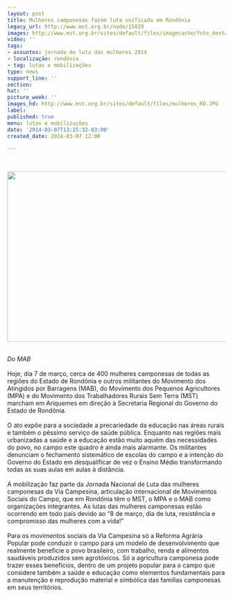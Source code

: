 ```yaml
---
layout: post
title: Mulheres camponesas fazem luta unificada em Rondônia
legacy_url: http://www.mst.org.br/node/15829
images: http://www.mst.org.br/sites/default/files/imagecache/foto_destaque/mulheres_RO.JPG
video: ''
tags:
- assuntos: jornada de luta das mulheres 2014
- localização: rondônia
- tag: lutas e mobilizações
type: news
support_line: ''
section: 
hat: ''
picture_week: ''
images_hd: http://www.mst.org.br/sites/default/files/mulheres_RO.JPG
label: 
published: true
menu: lutas e mobilizações
date: '2014-03-07T13:15:32-03:00'
created_date: 2014-03-07 12:00

---
```

<p>&nbsp;</p><p><img src="http://www.mabnacional.org.br/sites/default/files/IMG_1268.JPG" alt="" height="393" border="0" width="611"></p><p><em><br>Do&nbsp;MAB</em><br><br>Hoje, dia 7 de março, cerca de 400 mulheres camponesas de todas as regiões do Estado de Rondônia e outros militantes do Movimento dos Atingidos por Barragens (MAB), do Movimento dos Pequenos Agricultores (MPA) e do Movimento dos Trabalhadores Rurais Sem Terra (MST) marcham em Ariquemes em direção à Secretaria Regional do Governo do Estado de Rondônia.<br><br>O ato expõe para a sociedade a precariedade da educação nas áreas rurais e também o péssimo serviço de saúde pública. Enquanto nas regiões mais urbanizadas a saúde e a educação estão muito aquém das necessidades do povo, no campo este quadro é ainda mais alarmante. Os militantes denunciam o fechamento sistemático de escolas do campo e a intenção do Governo do Estado em desqualificar de vez o Ensino Médio transformando todas as suas aulas em aulas à distância.<br><br>A mobilização faz parte da Jornada Nacional de Luta das mulheres camponesas da Via Campesina, articulação internacional de Movimentos Sociais do Campo, que em Rondônia têm o MST, o MPA e o MAB como organizações integrantes. As lutas das mulheres camponesas estão ocorrendo em todo país devido ao “8 de março, dia de luta, resistência e compromisso das mulheres com a vida!”<br><br>Para os movimentos sociais da Via Campesina só a Reforma Agrária Popular pode conduzir o campo para um modelo de desenvolvimento que realmente beneficie o povo brasileiro, com trabalho, renda e alimentos saudáveis produzidos sem agrotóxicos. Só a agricultura camponesa pode trazer esses benefícios, dentro de um projeto popular para o campo que considere também a saúde e educação como elementos fundamentais para a manutenção e reprodução material e simbólica das famílias camponesas em seus territórios.</p><p>&nbsp;</p>
